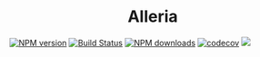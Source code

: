 <h1 align="center">Alleria</h1>

[![NPM version](https://img.shields.io/npm/v/alleria.svg?style=flat)](https://npmjs.org/package/alleria)
[![Build Status](https://img.shields.io/travis/Jetsly/alleria.svg?style=flat)](https://travis-ci.org/Jetsly/alleria)
[![NPM downloads](http://img.shields.io/npm/dm/alleria.svg?style=flat)](https://npmjs.org/package/alleria)
[![codecov](https://codecov.io/gh/Jetsly/alleria/branch/master/graph/badge.svg)](https://codecov.io/gh/Jetsly/alleria)
![](https://img.shields.io/badge/license-MIT-blue.svg)
